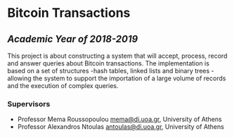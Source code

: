 # Bitcoin Transactions

## _Academic Year of 2018-2019_

This project is about constructing a system that will accept, process, record and answer queries about Bitcoin transactions. The implementation is based on a set of structures -hash tables, linked lists and binary trees - allowing the system to support the importation of a large volume of records and the execution of complex queries.

### Supervisors

* Professor Mema Roussopoulou <mema@di.uoa.gr>, University of Athens
* Professor Alexandros Ntoulas <antoulas@di.uoa.gr>, University of Athens
